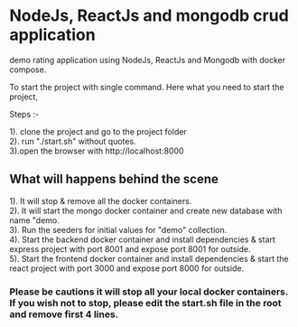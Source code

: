 # NodeJs, ReactJs and mongodb crud application

demo rating application using NodeJs, ReactJs and Mongodb with docker compose.

To start the project with single command. Here what you need to start the project,

Steps :- 

1). clone the project and go to the project folder <br>
2). run "./start.sh" without quotes.<br>
3).open the browser with http://localhost:8000<br>

## What will happens behind the scene
1). It will stop & remove all the docker containers.<br>
2). It will start the mongo docker container and create new database with name "demo.<br>
3). Run the seeders for initial values for "demo" collection.<br>
4). Start the backend docker container and install dependencies & start express project with port 8001 and expose port 8001 for outside.<br>
5). Start the frontend docker container and install dependencies & start the react project with port 3000 and expose port 8000 for outside.<br>

### Please be cautions it will stop all your local docker containers. If you wish not to stop, please edit the start.sh file in the root and remove first 4 lines.

